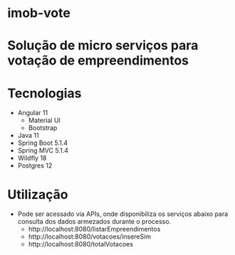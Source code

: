 # imob-vote

# Solução de micro serviços para votação de empreendimentos

# Tecnologias
- Angular 11
    - Material UI
    -  Bootstrap
- Java 11
- Spring Boot 5.1.4
- Spring MVC 5.1.4
- Wildfly 18
- Postgres 12


# Utilização
 
- Pode ser acessado via APIs, onde disponibiliza os serviços abaixo para consulta dos dados armezados durante o processo.
    - http://localhost:8080/listarEmpreendimentos
    - http://localhost:8080/votacoes/insereSim
    - http://localhost:8080/totalVotacoes
